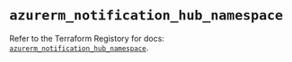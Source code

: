 # `azurerm_notification_hub_namespace`

Refer to the Terraform Registory for docs: [`azurerm_notification_hub_namespace`](https://registry.terraform.io/providers/hashicorp/azurerm/3.80.0/docs/resources/notification_hub_namespace).
